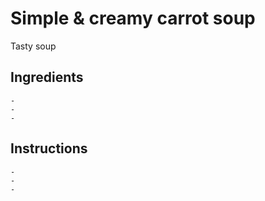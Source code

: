 # Simple & creamy carrot soup
Tasty soup

## Ingredients
    -
    -
    -

## Instructions
    -
    -
    -
